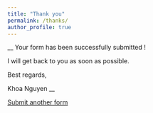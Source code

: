 ```yaml
---
title: "Thank you"
permalink: /thanks/
author_profile: true
---
```

__
Your form has been successfully submitted !

I will get back to you as soon as possible.


Best regards,

Khoa Nguyen
__

[Submit another form](/contact/)
